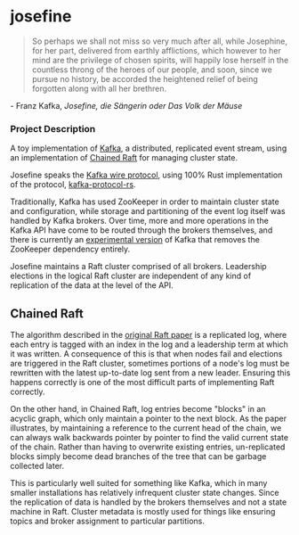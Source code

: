 # josefine

> So perhaps we shall not miss so very much after all, while Josephine, for her part, 
> delivered from earthly afflictions, which however to her mind are the privilege of 
> chosen spirits, will happily lose herself in the countless throng of the heroes of 
> our people, and soon, since we pursue no history, be accorded the heightened relief
> of being forgotten along with all her brethren.

\- Franz Kafka, *Josefine, die Sängerin oder Das Volk der Mäuse*

### Project Description

A toy implementation of [Kafka](https://kafka.apache.org/), a distributed, replicated
event stream, using an implementation of [Chained Raft](https://decentralizedthoughts.github.io/2021-07-17-simplifying-raft-with-chaining/)
for managing cluster state.

Josefine speaks the [Kafka wire protocol](https://kafka.apache.org/protocol.html), using
100% Rust implementation of the protocol, [kafka-protocol-rs](https://github.com/tychedelia/kafka-protocol-rs).

Traditionally, Kafka has used ZooKeeper in order to maintain cluster state and 
configuration, while storage and partitioning of the event log itself
was handled by Kafka brokers. Over time, more and more operations in the Kafka API
have come to be routed through the brokers themselves, and there is currently an
[experimental version](https://developer.confluent.io/learn/kraft/) of Kafka 
that removes the ZooKeeper dependency entirely.

Josefine maintains a Raft cluster comprised of all brokers. Leadership elections
in the logical Raft cluster are independent of any kind of replication of the data
at the level of the API.

## Chained Raft

The algorithm described in the [original Raft paper](https://raft.github.io/raft.pdf) is 
a replicated log, where each entry is tagged with an index in the log and a leadership
term at which it was written. A consequence of this is that when nodes fail and elections
are triggered in the Raft cluster, sometimes portions of a node's log must be rewritten
with the latest up-to-date log sent from a new leader. Ensuring this happens correctly
is one of the most difficult parts of implementing Raft correctly.

On the other hand, in Chained Raft, log entries become "blocks" in an acyclic graph, which
only maintain a pointer to the next block. As the paper illustrates, by maintaining a reference
to the current head of the chain, we can always walk backwards pointer by pointer to find the
valid current state of the chain. Rather than having to overwrite existing entries, un-replicated
blocks simply become dead branches of the tree that can be garbage collected later.

This is particularly well suited for something like Kafka, which in many smaller installations
has relatively infrequent cluster state changes. Since the replication of data is handled by 
the brokers themselves and not a state machine in Raft. Cluster metadata is mostly used for things
like ensuring topics and broker assignment to particular partitions.

